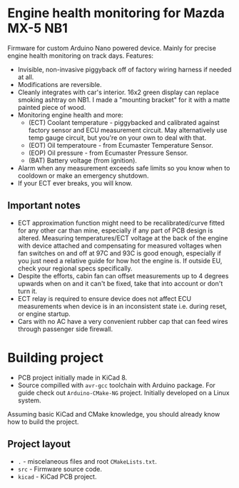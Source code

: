 # Engine health monitoring for Mazda MX-5 NB1

Firmware for custom Arduino Nano powered device. Mainly for precise engine health monitoring on track days. Features:

- Invisible, non-invasive piggyback off of factory wiring harness if needed at all.
- Modifications are reversible.
- Cleanly integrates with car's interior. 16x2 green display can replace smoking ashtray on NB1. I made a "mounting bracket" for it with a matte painted piece of wood.
- Monitoring engine health and more:
    - (ECT) Coolant temperature - piggybacked and calibrated against factory sensor and ECU measurement circuit. May alternatively use temp gauge circuit, but you're on your own to deal with that.
    - (EOT) Oil temperatoure - from Ecumaster Temperature Sensor.
    - (EOP) Oil pressure - from Ecumaster Pressure Sensor.
    - (BAT) Battery voltage (from ignition).
- Alarm when any measurement exceeds safe limits so you know when to cooldown or make an emergency shutdown.
- If your ECT ever breaks, you will know.

## Important notes

- ECT approximation function might need to be recalibrated/curve fitted for any other car than mine, especially if any part of PCB design is altered. Measuring temperatures/ECT voltage at the back of the engine with device attached and compensating for measured voltages when fan switches on and off at 97C and 93C is good enough, especially if you just need a relative guide for how hot the engine is. If outside EU, check your regional specs specifically.
- Despite the efforts, cabin fan can offset measurements up to 4 degrees upwards when on and it can't be fixed, take that into account or don't turn it.
- ECT relay is required to ensure device does not affect ECU measurements when device is in an inconsistent state i.e. during reset, or engine startup.
- Cars with no AC have a very convenient rubber cap that can feed wires through passenger side firewall.

# Building project

- PCB project initially made in KiCad 8.
- Source compilled with `avr-gcc` toolchain with Arduino package. For guide check out `Arduino-CMake-NG` project. Initially developed on a Linux system.

Assuming basic KiCad and CMake knowledge, you should already know how to build the project.

## Project layout

- `.` - miscelaneous files and root `CMakeLists.txt`.
- `src` - Firmware source code.
- `kicad` - KiCad PCB project.


